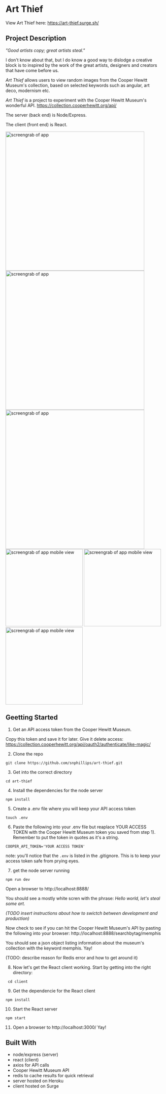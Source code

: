 # Art Thief

View Art Thief here: https://art-thief.surge.sh/

## Project Description
_"Good artists copy; great artists steal."_ 

I don't know about that, but I do know a good way to dislodge a creative block is to inspired by the work of the great artists, designers and creators that have come before us. 

_Art Thief_ allows users to view random images from the Cooper Hewitt Museum's collection, based on selected keywords such as angular, art deco, modernism etc. 

_Art Thief_ is a project to experiment with the Cooper Hewitt Museum's wonderful API.
https://collection.cooperhewitt.org/api/

The server (back end) is Node/Express. 

The client (front end) is React.

<img src="https://i.imgur.com/O3KKdaX.png" width="450" alt="screengrab of app">
<img src="https://i.imgur.com/NRybiUm.png" width="450" alt="screengrab of app">
<img src="https://i.imgur.com/n8tJRAN.png" width="450" alt="screengrab of app">
<img src="https://i.imgur.com/2R8VULw.png" width="250" alt="screengrab of app mobile view">
<img src="https://i.imgur.com/bj13WpG.png" width="250" alt="screengrab of app mobile view">
<img src="https://i.imgur.com/qBkmOSD.png" width="250" alt="screengrab of app mobile view">


## Geetting Started

1) Get an API access token from the Cooper Hewitt Museum. 

Copy this token and save it for later. Give it delete access: https://collection.cooperhewitt.org/api/oauth2/authenticate/like-magic/

2) Clone the repo

`git clone https://github.com/snphillips/art-thief.git`

3) Get into the correct directory

`cd art-thief `

4) Install the dependencies for the node server

` npm install `


5) Create a .env file where you will keep your API access token

`touch .env`

6) Paste the following into your .env file but reaplace YOUR ACCESS TOKEN with the Cooper Hewitt Museum token you saved from step 1). Remember to put the token in quotes as it's a string.

`COOPER_API_TOKEN='YOUR ACCESS TOKEN'`

note: you'll notice that the `.env` is listed in the .gitignore. This is to keep your access token safe from prying eyes.

7) get the node server running

`npm run dev` 

Open a browser to http://localhost:8888/

You should see a mostly white scren with the phrase: _Hello world, let's steal some art._

_(TODO insert instructions about how to swictch between development and production)_

Now check to see if you can hit the Cooper Hewitt Museum's API by pasting the following into your browser: http://localhost:8888/searchbytag/memphis

You should see a json object listing information about the museum's collection with the keyword memphis. Yay!

(TODO: describe reason for Redis error and how to get around it)

8) Now let's get the React client working. Start by getting into the right directory:

 ` cd client`
 
9) Get the dependencie for the React client
 
 ` npm install `
 
10) Start the React server
 
 `npm start`
 
11) Open a browser to http://localhost:3000/  Yay!
 



## Built With
- node/express (server)
- react (client)
- axios for API calls
- Cooper Hewitt Museum API
- redis to cache results for quick retrieval
- server hosted on Heroku
- client hosted on Surge
